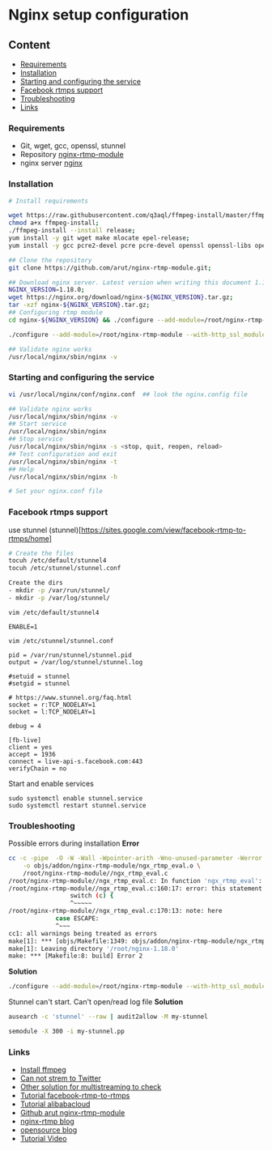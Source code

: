 Nginx setup configuration
===================

## Content
- [Requirements](#requirements)
- [Installation](#installation)
- [Starting and configuring the service](#configuring-service)
- [Facebook rtmps support](#fb-rtmps-support)
- [Troubleshooting](#troubleshooting)
- [Links](#links)

### Requirements <a name="requirements" />

- Git, wget, gcc, openssl, stunnel
- Repository [nginx-rtmp-module](https://github.com/arut/nginx-rtmp-module.git)
- nginx server [nginx](https://nginx.org)

### Installation <a name="installation" />

```bash
# Install requirements

wget https://raw.githubusercontent.com/q3aql/ffmpeg-install/master/ffmpeg-install;
chmod a+x ffmpeg-install;
./ffmpeg-install --install release;
yum install -y git wget make mlocate epel-release;
yum install -y gcc pcre2-devel pcre pcre-devel openssl openssl-libs openssl-devel;

## Clone the repository
git clone https://github.com/arut/nginx-rtmp-module.git;

## Download nginx server. Latest version when writing this document 1.18.0
NGINX_VERSION=1.18.0;
wget https://nginx.org/download/nginx-${NGINX_VERSION}.tar.gz;
tar -xzf nginx-${NGINX_VERSION}.tar.gz;
## Configuring rtmp module
cd nginx-${NGINX_VERSION} && ./configure --add-module=/root/nginx-rtmp-module/ --with-http_ssl_module;

./configure --add-module=/root/nginx-rtmp-module --with-http_ssl_module --with-debug --with-cc-opt="-Wimplicit-fallthrough=0"

## Validate nginx works
/usr/local/nginx/sbin/nginx -v

```

### Starting and configuring the service <a name="configuring-service" />
```bash
vi /usr/local/nginx/conf/nginx.conf  ## look the nginx.config file

## Validate nginx works
/usr/local/nginx/sbin/nginx -v
## Start service
/usr/local/nginx/sbin/nginx
## Stop service
/usr/local/nginx/sbin/nginx -s <stop, quit, reopen, reload>
## Test configuration and exit
/usr/local/nginx/sbin/nginx -t
## Help
/usr/local/nginx/sbin/nginx -h

# Set your nginx.conf file
```

### Facebook rtmps support <a name="fb-rtmps-support" />
use stunnel (stunnel)[https://sites.google.com/view/facebook-rtmp-to-rtmps/home]

```bash
# Create the files
tocuh /etc/default/stunnel4
tocuh /etc/stunnel/stunnel.conf

Create the dirs
- mkdir -p /var/run/stunnel/
- mkdir -p /var/log/stunnel/
```

`vim /etc/default/stunnel4`
```
ENABLE=1
```

`vim /etc/stunnel/stunnel.conf`
```vi
pid = /var/run/stunnel/stunnel.pid
output = /var/log/stunnel/stunnel.log

#setuid = stunnel
#setgid = stunnel

# https://www.stunnel.org/faq.html
socket = r:TCP_NODELAY=1
socket = l:TCP_NODELAY=1

debug = 4

[fb-live]
client = yes
accept = 1936
connect = live-api-s.facebook.com:443
verifyChain = no
```

Start and enable services
```
sudo systemctl enable stunnel.service
sudo systemctl restart stunnel.service
```

### Troubleshooting <a name="troubleshooting" />

Possible errors during installation **Error**
```bash
cc -c -pipe  -O -W -Wall -Wpointer-arith -Wno-unused-parameter -Werror -g   -I src/core -I src/event -I src/event/modules -I src/os/unix -I /root/nginx-rtmp-module/ -I objs -I src/http -I src/http/modules \
    -o objs/addon/nginx-rtmp-module/ngx_rtmp_eval.o \
    /root/nginx-rtmp-module//ngx_rtmp_eval.c
/root/nginx-rtmp-module//ngx_rtmp_eval.c: In function 'ngx_rtmp_eval':
/root/nginx-rtmp-module//ngx_rtmp_eval.c:160:17: error: this statement may fall through [-Werror=implicit-fallthrough=]
                 switch (c) {
                 ^~~~~~
/root/nginx-rtmp-module//ngx_rtmp_eval.c:170:13: note: here
             case ESCAPE:
             ^~~~
cc1: all warnings being treated as errors
make[1]: *** [objs/Makefile:1349: objs/addon/nginx-rtmp-module/ngx_rtmp_eval.o] Error 1
make[1]: Leaving directory '/root/nginx-1.18.0'
make: *** [Makefile:8: build] Error 2
```
**Solution**
```bash
./configure --add-module=/root/nginx-rtmp-module --with-http_ssl_module --with-debug --with-cc-opt="-Wimplicit-fallthrough=0"
```

Stunnel can't start. Can't open/read log file
**Solution**
```bash
ausearch -c 'stunnel' --raw | audit2allow -M my-stunnel

semodule -X 300 -i my-stunnel.pp
```

### Links <a name="links" />
- [Install ffmpeg](https://www.binarycomputer.solutions/install-ffmpeg-centos-6-centos-7/)
- [Can not strem to Twitter](https://github.com/arut/nginx-rtmp-module/issues/898)
- [Other solution for multistreaming to check](https://github.com/michaelkamprath/multi-service-rtmp-broadcaster)
- [Tutorial facebook-rtmp-to-rtmps](https://sites.google.com/view/facebook-rtmp-to-rtmps/home)
- [Tutorial alibabacloud](https://www.alibabacloud.com/blog/how-to-install-nginx-with-rtmp-module-on-centos-7_594403)
- [Github arut nginx-rtmp-module](https://github.com/arut/nginx-rtmp-module)
- [nginx-rtmp blog ](http://nginx-rtmp.blogspot.com/)
- [opensource blog ](https://opensource.com/article/19/1/basic-live-video-streaming-server)
- [Tutorial Video](https://www.youtube.com/watch?v=Y-9kVF6bWr4)

